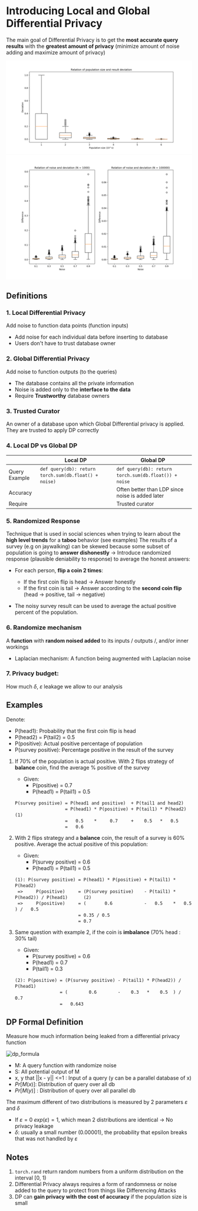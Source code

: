 # Introducing Local and Global Differential Privacy

The main goal of Differential Privacy is to get the **most accurate query results** with the **greatest amount of 
privacy** (minimize amount of noise adding and maximize amount of privacy)

![relation1](relation1.png)
![relation2](relation2.png)


## Definitions
### 1. Local Differential Privacy
Add noise to function data points (function inputs)
- Add noise for each individual data before inserting to database
- Users don't have to trust database owner

### 2. Global Differential Privacy
Add noise to function outputs (to the queries)
- The database contains all the private information
- Noise is added only to the **interface to the data**
- Require **Trustworthy** database owners

### 3. Trusted Curator
An owner of a database upon which Global Differential privacy is applied. They are trusted to apply DP correctly

### 4. Local DP vs Global DP
|               | Local DP                                                              | Global DP                                                             |
|---------------|-----------------------------------------------------------------------|-----------------------------------------------------------------------|
| Query Example | ```def query(db): return torch.sum(db.float() + noise) ```            | ``` def query(db): return torch.sum(db.float()) + noise ```           |
| Accuracy      |                                                                       | Often better than LDP since noise is added later                      |
| Require       |                                                                       | Trusted curator                                                       |

### 5. Randomized Response
Technique that is used in social sciences when trying to learn about the **high level trends** for a **taboo** behavior
(see examples)
The results of a survey (e.g on jaywalking) can be skewed because some subset of population is going to 
**answer dishonestly** -> Introduce randomized response (plausible deniability to response) to average the honest 
answers: 
- For each person, **flip a coin 2 times**:
    - If the first coin flip is head -> Answer honestly
    - If the first coin is tail -> Answer according to the **second coin flip** (head -> positive, tail -> negative)

- The noisy survey result can be used to average the actual positive percent of the population.

### 6. Randomize mechanism
A **function** with **random noised added** to its inputs / outputs /, and/or inner workings

- Laplacian mechanism: A function being augmented with Laplacian noise

### 7. Privacy budget:
How much $\delta$, $\varepsilon$ leakage we allow to our analysis
## Examples
Denote: 
- P(head1): Probability that the first coin flip is head
- P(head2) = P(tail2) = 0.5
- P(positive): Actual positive percentage of population
- P(survey positive): Percentage positive in the result of the survey

1. If 70% of the population is actual positive. With 2 flips strategy of **balance** coin, find the average % positive 
of the survey
    - Given:
        - P(positive) = 0.7
        - P(head1) = P(tail1) = 0.5
    ```
    P(survey positive) = P(head1 and positive)  + P(tail1 and head2) 
                       = P(head1) * P(positive) + P(tail1) * P(head2)                       (1)
                       =   0.5    *     0.7     +    0.5   *   0.5 
                       =   0.6
    ```
                      
2. With 2 flips strategy and a **balance** coin, the result of a survey is 60% positive. Average the actual positive of 
this population:

    - Given:
        - P(survey positive) = 0.6
        - P(head1) = P(tail1) = 0.5
        
    ```
    (1): P(survey positive) = P(head1) * P(positive) + P(tail1) * P(head2) 
     =>     P(positive)     = (P(survey positive)    - P(tail1) * P(head2)) / P(head1)      (2) 
     =>     P(positive)     = (       0.6            -   0.5    *   0.5   ) /   0.5 
                            = 0.35 / 0.5 
                            = 0.7
    ```
    
3. Same question with example 2, if the coin is **imbalance** (70% head : 30% tail)
    - Given:
        - P(survey positive) = 0.6
        - P(head1) = 0.7
        - P(tail1) = 0.3
        
    ```
    (2): P(positive) = (P(survey positive) - P(tail1) * P(head2)) / P(head1)
                     = (        0.6        -    0.3   *    0.5  ) /   0.7
                     =   0.643
    ```
    
## DP Formal Definition
Measure how much information being leaked from a differential privacy function 

![dp_formula](https://raw.githubusercontent.com/udacity/private-ai/master/dp_formula.png)
- M: A query function with randomize noise 
- S: All potential output of M
- x, y that ||x - y|| <=1 : Input of a query (y can be a parallel database of x)
- $Pr[M(x)]$: Distribution of query over all db
- $Pr[M(y)]$    : Distribution of query over all parallel db

The maximum different of two distributions is measured by 2 parameters $\varepsilon$ and $\delta$ 
- If $\varepsilon = 0$ $exp(\varepsilon) = 1$, which mean 2 distributions are identical -> No privacy leakage
- $\delta$: usually a small number (0.00001), the probability that epsilon breaks
that was not handled by $\varepsilon$
## Notes
1. ```torch.rand``` return random numbers from a uniform distribution on the interval [0, 1)
2. Differential Privacy always requires a form of randomness or noise added to the query to protect from things like 
Differencing Attacks
3. DP can **gain privacy with the cost of accuracy** if the population size is small
